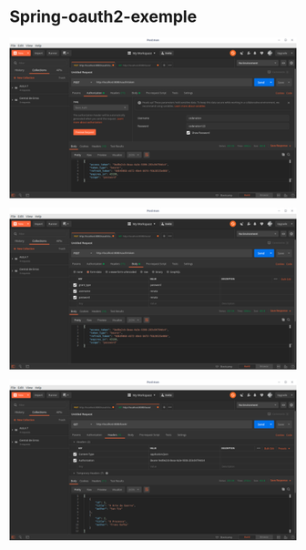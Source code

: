 # Spring-oauth2-exemple

![alt text](https://github.com/rabreu/Spring-oauth2-exemple/blob/master/POSTMAN-1.png?raw=true)


![alt text](https://github.com/rabreu/Spring-oauth2-exemple/blob/master/POSTMAN-2.png?raw=true)


![alt text](https://github.com/rabreu/Spring-oauth2-exemple/blob/master/POSTMAN-3.png?raw=true)
